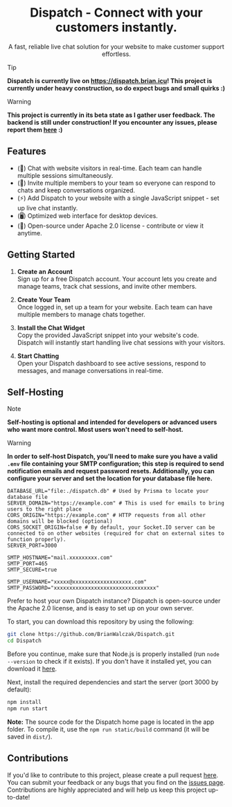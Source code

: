 <h1 align="center">Dispatch - Connect with your customers instantly.</h1>
<p align="center">A fast, reliable live chat solution for your website to make customer support effortless.</p>

> [!TIP]
> **Dispatch is currently live on https://dispatch.brian.icu! This project is currently under heavy construction, so do expect bugs and small quirks :)**

> [!WARNING]
> **This project is currently in its beta state as I gather user feedback. The backend is still under construction! If you encounter any issues, please report them <a href='https://github.com/BrianWalczak/Dispatch/issues'>here</a> :)**

## Features
- (💬) Chat with website visitors in real-time. Each team can handle multiple sessions simultaneously.
- (👥) Invite multiple members to your team so everyone can respond to chats and keep conversations organized.
- (⚡) Add Dispatch to your website with a single JavaScript snippet - set up live chat instantly.
- (🖥️) Optimized web interface for desktop devices.
- (👤) Open-source under Apache 2.0 license - contribute or view it anytime.

## Getting Started

1. **Create an Account**  
   Sign up for a free Dispatch account. Your account lets you create and manage teams, track chat sessions, and invite other members.

2. **Create Your Team**  
   Once logged in, set up a team for your website. Each team can have multiple members to manage chats together.

3. **Install the Chat Widget**  
   Copy the provided JavaScript snippet into your website's code. Dispatch will instantly start handling live chat sessions with your visitors.

4. **Start Chatting**  
   Open your Dispatch dashboard to see active sessions, respond to messages, and manage conversations in real-time.

## Self-Hosting
> [!NOTE]
> **Self-hosting is optional and intended for developers or advanced users who want more control. Most users won't need to self-host.**

> [!WARNING]
> **In order to self-host Dispatch, you'll need to make sure you have a valid `.env` file containing your SMTP configuration; this step is required to send notification emails and request password resets. Additionally, you can configure your server and set the location for your database file here.**
> ```env
> DATABASE_URL="file:./dispatch.db" # Used by Prisma to locate your database file
> SERVER_DOMAIN="https://example.com" # This is used for emails to bring users to the right place
> CORS_ORIGIN="https://example.com" # HTTP requests from all other domains will be blocked (optional)
> CORS_SOCKET_ORIGIN=false # By default, your Socket.IO server can be connected to on other websites (required for chat on external sites to function properly).
> SERVER_PORT=3000
> 
> SMTP_HOSTNAME="mail.xxxxxxxxx.com"
> SMTP_PORT=465
> SMTP_SECURE=true
> 
> SMTP_USERNAME="xxxxx@xxxxxxxxxxxxxxxxxxx.com"
> SMTP_PASSWORD="xxxxxxxxxxxxxxxxxxxxxxxxxxxxxxxxx"
> ```

Prefer to host your own Dispatch instance? Dispatch is open-source under the Apache 2.0 license, and is easy to set up on your own server.

To start, you can download this repository by using the following:
```bash
git clone https://github.com/BrianWalczak/Dispatch.git
cd Dispatch
```

Before you continue, make sure that Node.js is properly installed (run `node --version` to check if it exists). If you don't have it installed yet, you can download it [here](https://nodejs.org/en/download).

Next, install the required dependencies and start the server (port 3000 by default):
```bash
npm install
npm run start
```

**Note:** The source code for the Dispatch home page is located in the app folder. To compile it, use the `npm run static/build` command (it will be saved in `dist/`).

## Contributions

If you'd like to contribute to this project, please create a pull request [here](https://github.com/BrianWalczak/Dispatch/pulls). You can submit your feedback or any bugs that you find on the <a href='https://github.com/BrianWalczak/Dispatch/issues'>issues page</a>. Contributions are highly appreciated and will help us keep this project up-to-date!
